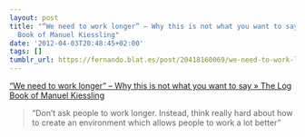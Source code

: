 ```yaml
---
layout: post
title: "“We need to work longer” – Why this is not what you want to say » The Log
  Book of Manuel Kiessling"
date: '2012-04-03T20:48:45+02:00'
tags: []
tumblr_url: https://fernando.blat.es/post/20418160069/we-need-to-work-longer-why-this-is-not-what
---
```

[“We need to work longer” – Why this is not what you want to say » The Log Book of Manuel Kiessling](http://manuel.kiessling.net/2012/04/02/we-need-to-work-longer-why-this-is-not-what-you-want-to-say/)  

> “Don’t ask people to work longer. Instead, think really hard about how to create an environment which allows people to work a lot better”
